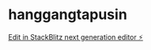 # hanggangtapusin

[Edit in StackBlitz next generation editor ⚡️](https://stackblitz.com/~/github.com/codexxxhost2024/hanggangtapusin)